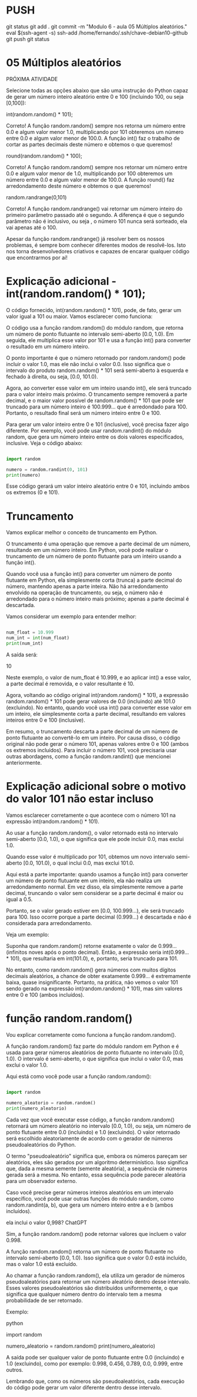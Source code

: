 





# ###################################################################################################################################################################
# ###################################################################################################################################################################
# PUSH

git status
git add .
git commit -m "Modulo 6 - aula 05 Múltiplos aleatórios."
eval $(ssh-agent -s)
ssh-add /home/fernando/.ssh/chave-debian10-github
git push
git status



# ###################################################################################################################################################################
# ###################################################################################################################################################################
# 05 Múltiplos aleatórios

PRÓXIMA ATIVIDADE

Selecione todas as opções abaixo que são uma instrução do Python capaz de gerar um número inteiro aleatório entre 0 e 100 (incluindo 100, ou seja [0,100]):





int(random.random() * 101);

Correto! A função random.random() sempre nos retorna um número entre 0.0 e algum valor menor 1.0, multiplicando por 101 obteremos um número entre 0.0 e algum valor menor de 100.0. A função int() faz o trabalho de cortar as partes decimais deste número e obtemos o que queremos!




round(random.random() * 100);

Correto! A função random.random() sempre nos retornar um número entre 0.0 e algum valor menor de 1.0, multiplicando por 100 obteremos um número entre 0.0 e algum valor menor de 100.0. A função round() faz arredondamento deste número e obtemos o que queremos!




random.randrange(0,101)

Correto! A função random.randrange() vai retornar um número inteiro do primeiro parâmetro passado até o segundo. A diferença é que o segundo parâmetro não é inclusivo, ou seja , o número 101 nunca será sorteado, ela vai apenas até o 100.






Apesar da função random.randrange() já resolver bem os nossos problemas, é sempre bom conhecer diferentes modos de resolvê-los. Isto nos torna desenvolvedores criativos e capazes de encarar qualquer código que encontrarmos por aí!











# ###################################################################################################################################################################
# ###################################################################################################################################################################
# Explicação adicional - int(random.random() * 101);

O código fornecido, int(random.random() * 101), pode, de fato, gerar um valor igual a 101 ou maior. Vamos esclarecer como funciona:

O código usa a função random.random() do módulo random, que retorna um número de ponto flutuante no intervalo semi-aberto [0.0, 1.0). Em seguida, ele multiplica esse valor por 101 e usa a função int() para converter o resultado em um número inteiro.

O ponto importante é que o número retornado por random.random() pode incluir o valor 1.0, mas ele não inclui o valor 0.0. Isso significa que o intervalo do produto random.random() * 101 será semi-aberto à esquerda e fechado à direita, ou seja, [0.0, 101.0).

Agora, ao converter esse valor em um inteiro usando int(), ele será truncado para o valor inteiro mais próximo. O truncamento sempre removerá a parte decimal, e o maior valor possível de random.random() * 101 que pode ser truncado para um número inteiro é 100.999... que é arredondado para 100. Portanto, o resultado final será um número inteiro entre 0 e 100.

Para gerar um valor inteiro entre 0 e 101 (inclusive), você precisa fazer algo diferente. Por exemplo, você pode usar random.randint() do módulo random, que gera um número inteiro entre os dois valores especificados, inclusive. Veja o código abaixo:

~~~~python

import random

numero = random.randint(0, 101)
print(numero)
~~~~

Esse código gerará um valor inteiro aleatório entre 0 e 101, incluindo ambos os extremos (0 e 101).





# ###################################################################################################################################################################
# ###################################################################################################################################################################
# Truncamento

Vamos explicar melhor o conceito de truncamento em Python.

O truncamento é uma operação que remove a parte decimal de um número, resultando em um número inteiro. Em Python, você pode realizar o truncamento de um número de ponto flutuante para um inteiro usando a função int().

Quando você usa a função int() para converter um número de ponto flutuante em Python, ela simplesmente corta (trunca) a parte decimal do número, mantendo apenas a parte inteira. Não há arredondamento envolvido na operação de truncamento, ou seja, o número não é arredondado para o número inteiro mais próximo; apenas a parte decimal é descartada.

Vamos considerar um exemplo para entender melhor:

~~~~python

num_float = 10.999
num_int = int(num_float)
print(num_int)
~~~~

A saída será:

10

Neste exemplo, o valor de num_float é 10.999, e ao aplicar int() a esse valor, a parte decimal é removida, e o valor resultante é 10.

Agora, voltando ao código original int(random.random() * 101), a expressão random.random() * 101 pode gerar valores de 0.0 (incluindo) até 101.0 (excluindo). No entanto, quando você usa int() para converter esse valor em um inteiro, ele simplesmente corta a parte decimal, resultando em valores inteiros entre 0 e 100 (inclusive).

Em resumo, o truncamento descarta a parte decimal de um número de ponto flutuante ao convertê-lo em um inteiro. Por causa disso, o código original não pode gerar o número 101, apenas valores entre 0 e 100 (ambos os extremos incluídos). Para incluir o número 101, você precisaria usar outras abordagens, como a função random.randint() que mencionei anteriormente.




# ###################################################################################################################################################################
# ###################################################################################################################################################################
# Explicação adicional sobre o motivo do valor 101 não estar incluso

Vamos esclarecer corretamente o que acontece com o número 101 na expressão int(random.random() * 101).

Ao usar a função random.random(), o valor retornado está no intervalo semi-aberto [0.0, 1.0), o que significa que ele pode incluir 0.0, mas exclui 1.0.

Quando esse valor é multiplicado por 101, obtemos um novo intervalo semi-aberto [0.0, 101.0), o qual inclui 0.0, mas exclui 101.0.

Aqui está a parte importante: quando usamos a função int() para converter um número de ponto flutuante em um inteiro, ela não realiza um arredondamento normal. Em vez disso, ela simplesmente remove a parte decimal, truncando o valor sem considerar se a parte decimal é maior ou igual a 0.5.

Portanto, se o valor gerado estiver em [0.0, 100.999...), ele será truncado para 100. Isso ocorre porque a parte decimal (0.999...) é descartada e não é considerada para arredondamento.

Veja um exemplo:

Suponha que random.random() retorne exatamente o valor de 0.999... (infinitos noves após o ponto decimal). Então, a expressão seria int(0.999... * 101), que resultaria em int(101.0), e, portanto, seria truncado para 101.

No entanto, como random.random() gera números com muitos dígitos decimais aleatórios, a chance de obter exatamente 0.999... é extremamente baixa, quase insignificante. Portanto, na prática, não vemos o valor 101 sendo gerado na expressão int(random.random() * 101), mas sim valores entre 0 e 100 (ambos incluídos).






# ###################################################################################################################################################################
# ###################################################################################################################################################################
# função random.random()

Vou explicar corretamente como funciona a função random.random().

A função random.random() faz parte do módulo random em Python e é usada para gerar números aleatórios de ponto flutuante no intervalo [0.0, 1.0). O intervalo é semi-aberto, o que significa que inclui o valor 0.0, mas exclui o valor 1.0.

Aqui está como você pode usar a função random.random():


~~~~python

import random

numero_aleatorio = random.random()
print(numero_aleatorio)
~~~~


Cada vez que você executar esse código, a função random.random() retornará um número aleatório no intervalo [0.0, 1.0), ou seja, um número de ponto flutuante entre 0.0 (incluindo) e 1.0 (excluindo). O valor retornado será escolhido aleatoriamente de acordo com o gerador de números pseudoaleatórios do Python.

O termo "pseudoaleatório" significa que, embora os números pareçam ser aleatórios, eles são gerados por um algoritmo determinístico. Isso significa que, dada a mesma semente (semente aleatória), a sequência de números gerada será a mesma. No entanto, essa sequência pode parecer aleatória para um observador externo.

Caso você precise gerar números inteiros aleatórios em um intervalo específico, você pode usar outras funções do módulo random, como random.randint(a, b), que gera um número inteiro entre a e b (ambos incluídos).

ela inclui o valor 0,998?
ChatGPT

Sim, a função random.random() pode retornar valores que incluem o valor 0.998.

A função random.random() retorna um número de ponto flutuante no intervalo semi-aberto [0.0, 1.0). Isso significa que o valor 0.0 está incluído, mas o valor 1.0 está excluído.

Ao chamar a função random.random(), ela utiliza um gerador de números pseudoaleatórios para retornar um número aleatório dentro desse intervalo. Esses valores pseudoaleatórios são distribuídos uniformemente, o que significa que qualquer número dentro do intervalo tem a mesma probabilidade de ser retornado.

Exemplo:

python

import random

numero_aleatorio = random.random()
print(numero_aleatorio)

A saída pode ser qualquer valor de ponto flutuante entre 0.0 (incluindo) e 1.0 (excluindo), como por exemplo: 0.998, 0.456, 0.789, 0.0, 0.999, entre outros.

Lembrando que, como os números são pseudoaleatórios, cada execução do código pode gerar um valor diferente dentro desse intervalo.